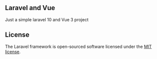 ## Laravel and Vue

Just a simple laravel 10 and Vue 3 project

## License

The Laravel framework is open-sourced software licensed under the [MIT license](https://opensource.org/licenses/MIT).

